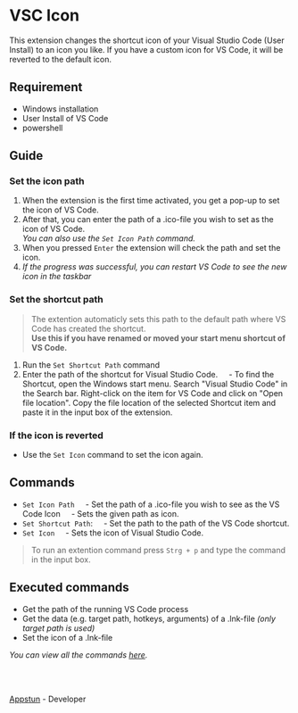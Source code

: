 # VSC Icon

This extension changes the shortcut icon of your Visual Studio Code (User Install) to an icon you like.
If you have a custom icon for VS Code, it will be reverted to the default icon.

## Requirement

- Windows installation
- User Install of VS Code
- powershell

## Guide

### Set the icon path

1. When the extension is the first time activated, you get a pop-up to set the icon of VS Code.
2. After that, you can enter the path of a .ico-file you wish to set as the icon of VS Code.
   <br> _You can also use the `Set Icon Path` command._
3. When you pressed `Enter` the extension will check the path and set the icon.
4. _If the progress was successful, you can restart VS Code to see the new icon in the taskbar_

### Set the shortcut path

> The extention automaticly sets this path to the default path where VS Code has created the shortcut.
> <br> **Use this if you have renamed or moved your start menu shortcut of VS Code.**

1. Run the `Set Shortcut Path` command
2. Enter the path of the shortcut for Visual Studio Code.
       - To find the Shortcut, open the Windows start menu. Search "Visual Studio Code" in the Search bar. Right-click on the item for VS Code and click on "Open file location". Copy the file location of the selected Shortcut item and paste it in the input box of the extension.

### If the icon is reverted

- Use the `Set Icon` command to set the icon again.

## Commands

- `Set Icon Path`
      - Set the path of a .ico-file you wish to see as the VS Code Icon
      - Sets the given path as icon.
- `Set Shortcut Path`:
      - Set the path to the path of the VS Code shortcut.
- `Set Icon`
      - Sets the icon of Visual Studio Code.

> To run an extention command press `Strg + p` and type the command in the input box.

## Executed commands

- Get the path of the running VS Code process
- Get the data (e.g. target path, hotkeys, arguments) of a .lnk-file _(only target path is used)_
- Set the icon of a .lnk-file

_You can view all the commands [here](https://github.com/Appstun/VSC-Icon/blob/main/src/powershell.ts)._

<br><br>

[Appstun](https://github.com/appstun) - Developer
